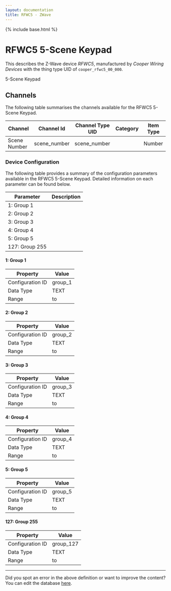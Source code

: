 ```yaml
---
layout: documentation
title: RFWC5 - ZWave
---
```


{% include base.html %}

# RFWC5 5-Scene Keypad

This describes the Z-Wave device *RFWC5*, manufactured by *Cooper Wiring Devices* with the thing type UID of ```cooper_rfwc5_00_000```. 

5-Scene Keypad


## Channels
The following table summarises the channels available for the RFWC5 5-Scene Keypad.

| Channel | Channel Id | Channel Type UID | Category | Item Type |
|---------|------------|------------------|----------|-----------|
| Scene Number | scene_number | scene_number |  | Number |


### Device Configuration
The following table provides a summary of the configuration parameters available in the RFWC5 5-Scene Keypad.
Detailed information on each parameter can be found below.

| Parameter   | Description |
|-------------|-------------|
| 1: Group 1 |  |
| 2: Group 2 |  |
| 3: Group 3 |  |
| 4: Group 4 |  |
| 5: Group 5 |  |
| 127: Group 255 |  |


#### 1: Group 1


| Property         | Value    |
|------------------|----------|
| Configuration ID | group_1 |
| Data Type        | TEXT |
| Range |  to  |


#### 2: Group 2


| Property         | Value    |
|------------------|----------|
| Configuration ID | group_2 |
| Data Type        | TEXT |
| Range |  to  |


#### 3: Group 3


| Property         | Value    |
|------------------|----------|
| Configuration ID | group_3 |
| Data Type        | TEXT |
| Range |  to  |


#### 4: Group 4


| Property         | Value    |
|------------------|----------|
| Configuration ID | group_4 |
| Data Type        | TEXT |
| Range |  to  |


#### 5: Group 5


| Property         | Value    |
|------------------|----------|
| Configuration ID | group_5 |
| Data Type        | TEXT |
| Range |  to  |


#### 127: Group 255


| Property         | Value    |
|------------------|----------|
| Configuration ID | group_127 |
| Data Type        | TEXT |
| Range |  to  |


---

Did you spot an error in the above definition or want to improve the content?
You can edit the database [here](http://www.cd-jackson.com/index.php/zwave/zwave-device-database/zwave-device-list/devicesummary/15).
